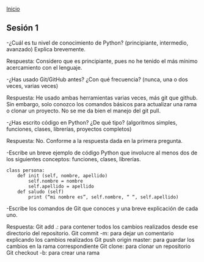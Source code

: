 <!-- No borrar o modificar -->
[Inicio](./index.md)

## Sesión 1 


<!-- Su documentación aquí -->

-¿Cuál es tu nivel de conocimiento de Python? (principiante, intermedio, avanzado) Explica brevemente.

Respuesta:
Considero que es principiante, pues no he tenido el más mínimo acercamiento con el lenguaje.

-¿Has usado Git/GitHub antes? ¿Con qué frecuencia? (nunca, una o dos veces, varias veces)

Respuesta:
He usado ambas herramientas varias veces, más git que github. Sin embargo, solo conozco los comandos básicos para actualizar una rama o clonar un proyecto. No se me da bien el manejo del git pull.

-¿Has escrito código en Python? ¿De qué tipo? (algoritmos simples, funciones, clases, librerías, proyectos completos)

Respuesta: 
No. Conforme a la respuesta dada en la primera pregunta.

-Escribe un breve ejemplo de código Python que involucre al menos dos de los siguientes conceptos: funciones, clases, librerías.

```
class persona:
	def init (self, nombre, apellido)
		self.nombre = nombre
		self.apellido = apellido
	def saludo (self)
		print (“mi nombre es”, self.nombre, “ “, self.apellido)
```

-Escribe los comandos de Git que conoces y una breve explicación de cada uno.

Respuesta:
Git add .: para contener todos los cambios realizados desde ese directorio del repositorio.
Git commit -m: para dejar un comentario explicando los cambios realizados
Git push origin master: para guardar los cambios en la rama correspondiente
Git clone: para clonar un repositorio
Git checkout -b: para crear una rama





